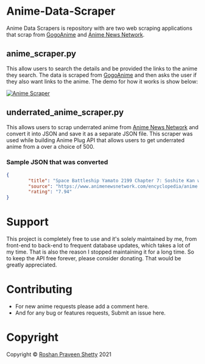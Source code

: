 # Anime-Data-Scraper
Anime Data Scrapers is repository with are two web scraping applications that scrap from [GogoAnime](http://gogoanime.io/) and [Anime News Network](https://www.animenewsnetwork.com/). 

## anime_scraper.py
This allow users to search the details and be provided the links to the anime they search. The data is scraped from [GogoAnime](http://gogoanime.io/) and then asks the user if they also want links to the anime. The demo for how it works is show below:

[![Anime Scraper](https://res.cloudinary.com/marcomontalbano/image/upload/v1617791426/video_to_markdown/images/google-drive--1Gbn4DCdHzodJc38BZDj719bg0wdVAQIy-c05b58ac6eb4c4700831b2b3070cd403.jpg)](https://drive.google.com/file/d/1Gbn4DCdHzodJc38BZDj719bg0wdVAQIy/view?usp=sharing "Anime Scraper")

## underrated_anime_scraper.py
This allows users to scrap underrated anime from  [Anime News Network](https://www.animenewsnetwork.com/) and convert it into JSON and save it as a separate JSON file. This scraper was used while building Anime Plug API that allows users to get underrated anime from a over a choice of 500.

### Sample JSON that was converted

```json
{
        "title": "Space Battleship Yamato 2199 Chapter 7: Soshite Kan wa Iku (movie)",
        "source": "https://www.animenewsnetwork.com/encyclopedia/anime.php?id=15552",
        "rating": "7.94"
}
```

# Support
This project is completely free to use and it's solely maintained by me, from front-end to back-end to frequent database updates, which takes a lot of my time. That is also the reason I stopped maintaining it for a long time. So to keep the API free forever, please consider donating. That would be greatly appreciated.

# Contributing
* For new anime requests please add a comment here.
* And for any bug or features requests, Submit an issue here.

# Copyright
Copyright © [Roshan Praveen Shetty](https://roshanpshetty.github.io/) 2021
